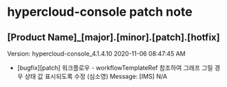 # hypercloud-console patch note
## [Product Name]_[major].[minor].[patch].[hotfix]
Version: hypercloud-console_4.1.4.10
2020-11-06  08:47:45 AM
- [bugfix][patch] 워크플로우 - workflowTemplateRef 참조하여 그래프 그릴 경우 상태 값 표시되도록 수정 (심소영) 
    Message: [IMS] N/A
